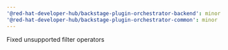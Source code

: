 ```yaml
---
'@red-hat-developer-hub/backstage-plugin-orchestrator-backend': minor
'@red-hat-developer-hub/backstage-plugin-orchestrator-common': minor
---
```


Fixed unsupported filter operators
